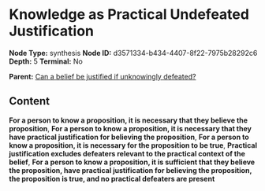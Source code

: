 # Knowledge as Practical Undefeated Justification

**Node Type:** synthesis
**Node ID:** d3571334-b434-4407-8f22-7975b28292c6
**Depth:** 5
**Terminal:** No

**Parent:** [Can a belief be justified if unknowingly defeated?](can-a-belief-be-justified-if-unknowingly-defeated-antithesis-a282a1f0-5a1b-4ae3-bd01-015e9ef354af.md)

## Content

**For a person to know a proposition, it is necessary that they believe the proposition**, **For a person to know a proposition, it is necessary that they have practical justification for believing the proposition**, **For a person to know a proposition, it is necessary for the proposition to be true**, **Practical justification excludes defeaters relevant to the practical context of the belief**, **For a person to know a proposition, it is sufficient that they believe the proposition, have practical justification for believing the proposition, the proposition is true, and no practical defeaters are present**
